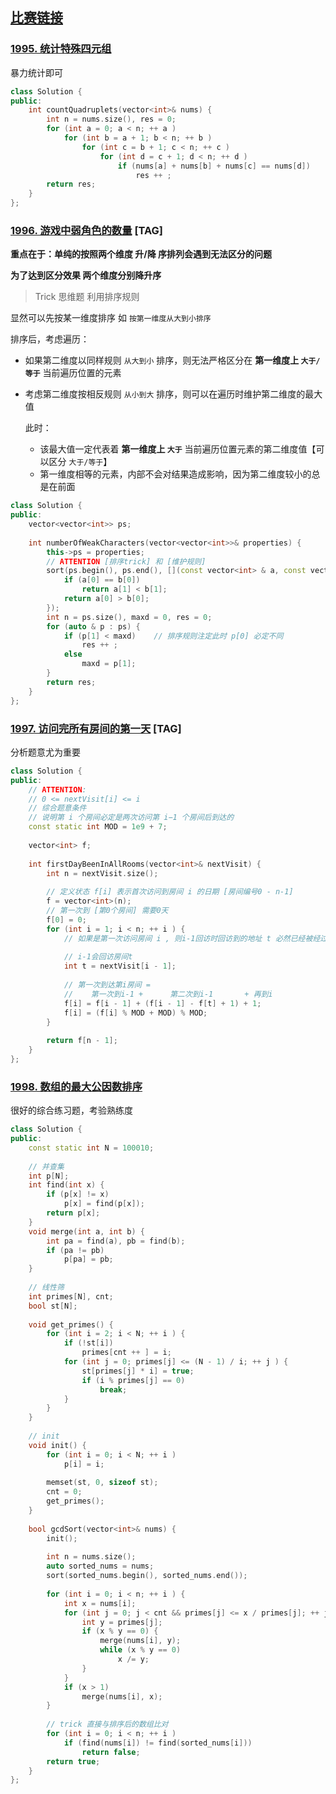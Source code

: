 ## [比赛链接](https://leetcode.cn/contest/weekly-contest-257/)


### [1995. 统计特殊四元组](https://leetcode.cn/problems/count-special-quadruplets/)

暴力统计即可

```c++
class Solution {
public:
    int countQuadruplets(vector<int>& nums) {
        int n = nums.size(), res = 0;
        for (int a = 0; a < n; ++ a )
            for (int b = a + 1; b < n; ++ b )
                for (int c = b + 1; c < n; ++ c )
                    for (int d = c + 1; d < n; ++ d )
                        if (nums[a] + nums[b] + nums[c] == nums[d])
                            res ++ ;
        return res;
    }
};
```

### [1996. 游戏中弱角色的数量](https://leetcode.cn/problems/the-number-of-weak-characters-in-the-game/) [TAG]

**重点在于：单纯的按照两个维度 升/降 序排列会遇到无法区分的问题**

**为了达到区分效果 两个维度分别降升序**

> Trick 思维题 利用排序规则

显然可以先按某一维度排序 如 `按第一维度从大到小排序` 

排序后，考虑遍历：

- 如果第二维度以同样规则 `从大到小` 排序，则无法严格区分在 **第一维度上 `大于/等于`** 当前遍历位置的元素

- 考虑第二维度按相反规则 `从小到大` 排序，则可以在遍历时维护第二维度的最大值

  此时：

  - 该最大值一定代表着 **第一维度上 `大于`** 当前遍历位置元素的第二维度值【可以区分 `大于/等于`】
  - 第一维度相等的元素，内部不会对结果造成影响，因为第二维度较小的总是在前面

```c++
class Solution {
public:
    vector<vector<int>> ps;
    
    int numberOfWeakCharacters(vector<vector<int>>& properties) {
        this->ps = properties;
        // ATTENTION [排序trick] 和 [维护规则]
        sort(ps.begin(), ps.end(), [](const vector<int> & a, const vector<int> & b) {
            if (a[0] == b[0])
                return a[1] < b[1];
            return a[0] > b[0];
        });
        int n = ps.size(), maxd = 0, res = 0;
        for (auto & p : ps) {
            if (p[1] < maxd)    // 排序规则注定此时 p[0] 必定不同
                res ++ ;
            else
                maxd = p[1];
        }
        return res;
    }
};
```

### [1997. 访问完所有房间的第一天](https://leetcode.cn/problems/first-day-where-you-have-been-in-all-the-rooms/) [TAG]

分析题意尤为重要

```c++
class Solution {
public:
    // ATTENTION:
    // 0 <= nextVisit[i] <= i
    // 综合题意条件
    // 说明第 i 个房间必定是两次访问第 i−1 个房间后到达的
    const static int MOD = 1e9 + 7;
    
    vector<int> f;
    
    int firstDayBeenInAllRooms(vector<int>& nextVisit) {
        int n = nextVisit.size();
        
        // 定义状态 f[i] 表示首次访问到房间 i 的日期 [房间编号0 - n-1]
        f = vector<int>(n);
        // 第一次到 [第0个房间] 需要0天
        f[0] = 0;
        for (int i = 1; i < n; ++ i ) {
            // 如果是第一次访问房间 i , 则i-1回访时回访到的地址 t 必然已经被经过了偶数次
            
            // i-1会回访房间t
            int t = nextVisit[i - 1];
            
            // 第一次到达第i房间 = 
            //    第一次到i-1 +      第二次到i-1       + 再到i
            f[i] = f[i - 1] + (f[i - 1] - f[t] + 1) + 1;
            f[i] = (f[i] % MOD + MOD) % MOD;
        }
        
        return f[n - 1];
    }
};
```

### [1998. 数组的最大公因数排序](https://leetcode.cn/problems/gcd-sort-of-an-array/)

很好的综合练习题，考验熟练度

```c++
class Solution {
public:
    const static int N = 100010;
    
    // 并查集
    int p[N];
    int find(int x) {
        if (p[x] != x)
            p[x] = find(p[x]);
        return p[x];
    }
    void merge(int a, int b) {
        int pa = find(a), pb = find(b);
        if (pa != pb)
            p[pa] = pb;
    }
    
    // 线性筛
    int primes[N], cnt;
    bool st[N];
    
    void get_primes() {
        for (int i = 2; i < N; ++ i ) {
            if (!st[i])
                primes[cnt ++ ] = i;
            for (int j = 0; primes[j] <= (N - 1) / i; ++ j ) {
                st[primes[j] * i] = true;
                if (i % primes[j] == 0)
                    break;
            }
        }
    }
    
    // init
    void init() {
        for (int i = 0; i < N; ++ i )
            p[i] = i;
        
        memset(st, 0, sizeof st);
        cnt = 0;
        get_primes();
    }
    
    bool gcdSort(vector<int>& nums) {
        init();
        
        int n = nums.size();
        auto sorted_nums = nums;
        sort(sorted_nums.begin(), sorted_nums.end());
        
        for (int i = 0; i < n; ++ i ) {
            int x = nums[i];
            for (int j = 0; j < cnt && primes[j] <= x / primes[j]; ++ j ) {
                int y = primes[j];
                if (x % y == 0) {
                    merge(nums[i], y);
                    while (x % y == 0)
                        x /= y;
                }
            }
            if (x > 1)
                merge(nums[i], x);
        }
        
        // trick 直接与排序后的数组比对
        for (int i = 0; i < n; ++ i )
            if (find(nums[i]) != find(sorted_nums[i]))
                return false;
        return true;
    }
};
```
